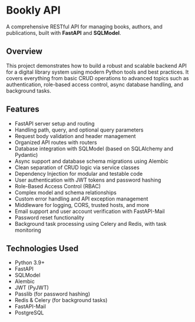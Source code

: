 # Bookly API

A comprehensive RESTful API for managing books, authors, and publications, built with **FastAPI** and **SQLModel**.

## Overview

This project demonstrates how to build a robust and scalable backend API for a digital library system using modern Python tools and best practices. It covers everything from basic CRUD operations to advanced topics such as authentication, role-based access control, async database handling, and background tasks.

## Features

- FastAPI server setup and routing  
- Handling path, query, and optional query parameters  
- Request body validation and header management  
- Organized API routes with routers  
- Database integration with SQLModel (based on SQLAlchemy and Pydantic)  
- Async support and database schema migrations using Alembic  
- Clean separation of CRUD logic via service classes  
- Dependency Injection for modular and testable code  
- User authentication with JWT tokens and password hashing  
- Role-Based Access Control (RBAC)  
- Complex model and schema relationships  
- Custom error handling and API exception management  
- Middleware for logging, CORS, trusted hosts, and more  
- Email support and user account verification with FastAPI-Mail  
- Password reset functionality  
- Background task processing using Celery and Redis, with task monitoring

## Technologies Used

- Python 3.9+  
- FastAPI  
- SQLModel  
- Alembic  
- JWT (PyJWT)  
- Passlib (for password hashing)  
- Redis & Celery (for background tasks)  
- FastAPI-Mail  
- PostgreSQL 


